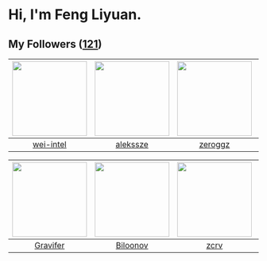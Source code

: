 # Hi, I'm Feng Liyuan.

## My Followers ([121](https://github.com/SunRunAway?tab=followers))

| <img src="https://avatars.githubusercontent.com/u/171114883?v=4" width="150" height="150" /> | <img src="https://avatars.githubusercontent.com/u/65283311?v=4" width="150" height="150" /> | <img src="https://avatars.githubusercontent.com/u/55519398?v=4" width="150" height="150" /> | <img src="https://avatars.githubusercontent.com/u/43768654?v=4" width="150" height="150" /> |
| :------------------------------------------------------------------------------------------: | :-----------------------------------------------------------------------------------------: | :-----------------------------------------------------------------------------------------: | :-----------------------------------------------------------------------------------------: |
|                           [wei-intel](https://github.com/wei-intel)                          |                           [alekssze](https://github.com/alekssze)                           |                            [zeroggz](https://github.com/zeroggz)                            |                            [erwadba](https://github.com/erwadba)                            |

| <img src="https://avatars.githubusercontent.com/u/44160838?v=4" width="150" height="150" /> | <img src="https://avatars.githubusercontent.com/u/75587879?v=4" width="150" height="150" /> | <img src="https://avatars.githubusercontent.com/u/119645983?v=4" width="150" height="150" /> | <img src="https://avatars.githubusercontent.com/u/59618640?v=4" width="150" height="150" /> |
| :-----------------------------------------------------------------------------------------: | :-----------------------------------------------------------------------------------------: | :------------------------------------------------------------------------------------------: | :-----------------------------------------------------------------------------------------: |
|                           [Gravifer](https://github.com/Gravifer)                           |                           [Biloonov](https://github.com/Biloonov)                           |                                [zcrv](https://github.com/zcrv)                               |                        [Akshar-code](https://github.com/Akshar-code)                        |
